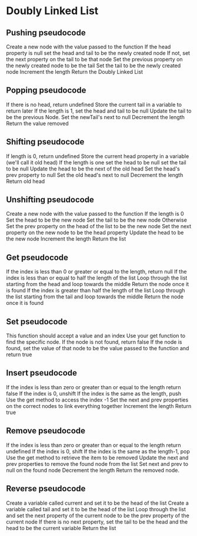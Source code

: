 ﻿# Doubly Linked List

## Pushing pseudocode
Create a new node with the value passed to the function
If the head property is null set the head and tail to be the newly created node 
If not, set the next property on the tail to be that node
Set the previous property on the newly created node to be the tail
Set the tail to be the newly created node
Increment the length
Return the Doubly Linked List

## Popping pseudocode
If there is no head, return undefined
Store the current tail in a variable to return later
If the length is 1, set the head and tail to be null
Update the tail to be the previous Node.
Set the newTail's next to null
Decrement the length
Return the value removed

## Shifting pseudocode
If length is 0, return undefined
Store the current head property in a variable (we'll call it old head)
If the length is one
set the head to be null
set the tail to be null
Update the head to be the next of the old head
Set the head's prev property to null
Set the old head's next to null
Decrement the length
Return old head

## Unshifting pseudocode
Create a new node with the value passed to the function
If the length is 0
Set the head to be the new node
Set the tail to be the new node
Otherwise
Set the prev property on the head of the list to be the new node
Set the next property on the new node to be the head property 
Update the head to be the new node
Increment the length
Return the list

## Get pseudocode
If the index is less than 0 or greater or equal to the length, return null
If the index is less than or equal to half the length of the list
Loop through the list starting from the head and loop towards the middle
Return the node once it is found
If the index is greater than half the length of the list
​Loop through the list starting from the tail and loop towards the middle
Return the node once it is found

## Set pseudocode
This function should accept a value and an index
Use your get function to find the specific node.
If the node is not found, return false
If the node is found, set the value of that node to be the value passed to the function and return true

## Insert pseudocode
If the index is less than zero or greater than or equal to the length return false
If the index is 0, unshift
If the index is the same as the length, push
Use the get method to access the index -1
Set the next and prev properties on the correct nodes to link everything together
Increment the length
Return true

## Remove pseudocode
If the index is less than zero or greater than or equal to the length return undefined
If the index is 0, shift
If the index is the same as the length-1, pop
Use the get method to retrieve the item to be removed
Update the next and prev properties to remove the found node from the list
Set next and prev to null on the found node
Decrement the length
Return the removed node.

## Reverse pseudocode
Create a variable called current and set it to be the head of the list
Create a variable called tail and set it to be the head of the list
Loop through the list and set the next property of the current node to be the prev property of the current node
If there is no next property, set the tail to be the head and the head to be the current variable
Return the list

